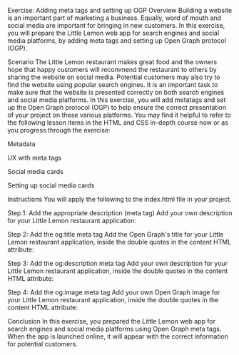 Exercise: Adding meta tags and setting up OGP
Overview
Building a website is an important part of marketing a business. Equally, word of mouth and social media are important for bringing in new customers. In this exercise, you will prepare the Little Lemon web app for search engines and social media platforms, by adding meta tags and setting up Open Graph protocol (OGP).

Scenario
The Little Lemon restaurant makes great food and the owners hope that happy customers will recommend the restaurant to others by sharing the website on social media. Potential customers may also try to find the website using popular search engines. It is an important task to make sure that the website is presented correctly on both search engines and social media platforms. In this exercise, you will add metatags and set up the Open Graph protocol (OGP) to help ensure the correct presentation of your project on these various platforms. You may find it helpful to refer to the following lesson items in the HTML and CSS in-depth course now or as you progress through the exercise:

Metadata

UX with meta tags

Social media cards

Setting up social media cards

Instructions
You will apply the following to the index.html file in your project.

Step 1: Add the appropriate description (meta tag)
Add your own description for your Little Lemon restaurant application:

<meta name="description" content="your text goes here"/>

Step 2: Add the og:title meta tag
Add the Open Graph's title for your Little Lemon restaurant application, inside the double quotes in the content HTML attribute:

<meta name="og:title" content=""/>

Step 3: Add the og:description meta tag
Add your own description for your Little Lemon restaurant application, inside the double quotes in the content HTML attribute:

<meta name="og:description" content=""/>

Step 4: Add the og:image meta tag
Add your own Open Graph image for your Little Lemon restaurant application, inside the double quotes in the content HTML attribute:

<meta name="og:image" content=""/>

Conclusion
In this exercise, you prepared the Little Lemon web app for search engines and social media platforms using Open Graph meta tags. When the app is launched online, it will appear with the correct information for potential customers.

